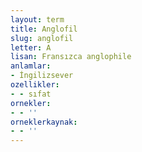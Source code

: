 ```yaml
---
layout: term
title: Anglofil
slug: anglofil
letter: A
lisan: Fransızca anglophile
anlamlar:
- İngilizsever
ozellikler:
- - sıfat
ornekler:
- - ''
orneklerkaynak:
- - ''
---
```

